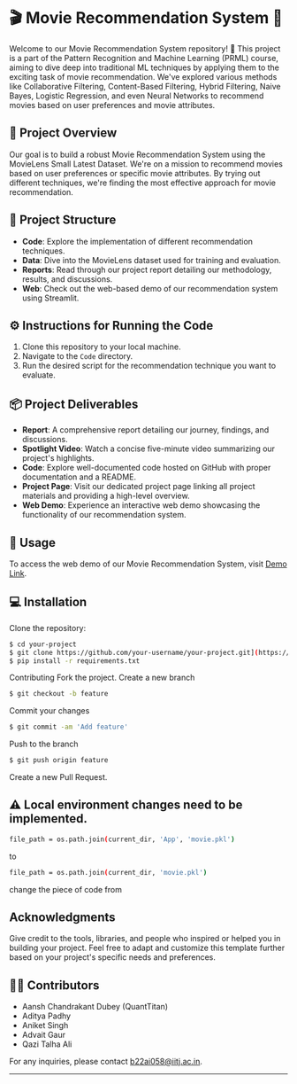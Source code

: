 # 🎬 Movie Recommendation System 🍿

Welcome to our Movie Recommendation System repository! 🎉 This project is a part of the Pattern Recognition and Machine Learning (PRML) course, aiming to dive deep into traditional ML techniques by applying them to the exciting task of movie recommendation. We've explored various methods like Collaborative Filtering, Content-Based Filtering, Hybrid Filtering, Naive Bayes, Logistic Regression, and even Neural Networks to recommend movies based on user preferences and movie attributes.

## 🚀 Project Overview
Our goal is to build a robust Movie Recommendation System using the MovieLens Small Latest Dataset. We're on a mission to recommend movies based on user preferences or specific movie attributes. By trying out different techniques, we're finding the most effective approach for movie recommendation.

## 📂 Project Structure
- **Code**: Explore the implementation of different recommendation techniques.
- **Data**: Dive into the MovieLens dataset used for training and evaluation.
- **Reports**: Read through our project report detailing our methodology, results, and discussions.
- **Web**: Check out the web-based demo of our recommendation system using Streamlit.

## ⚙️ Instructions for Running the Code
1. Clone this repository to your local machine.
2. Navigate to the `Code` directory.
3. Run the desired script for the recommendation technique you want to evaluate.

## 📦 Project Deliverables
- **Report**: A comprehensive report detailing our journey, findings, and discussions.
- **Spotlight Video**: Watch a concise five-minute video summarizing our project's highlights.
- **Code**: Explore well-documented code hosted on GitHub with proper documentation and a README.
- **Project Page**: Visit our dedicated project page linking all project materials and providing a high-level overview.
- **Web Demo**: Experience an interactive web demo showcasing the functionality of our recommendation system.

## 🎥 Usage
To access the web demo of our Movie Recommendation System, visit [Demo Link](https://prmlmovierecommendationsystem.streamlit.app/).

## 💻 Installation
Clone the repository:
   ```bash
   $ cd your-project
   $ git clone https://github.com/your-username/your-project.git](https://github.com/Advaitgaur004/PRML_Project.git
   $ pip install -r requirements.txt
```
Contributing
Fork the project.
Create a new branch 
   ```bash
   $ git checkout -b feature
   ```
Commit your changes
   ```bash
   $ git commit -am 'Add feature'
   ```
Push to the branch 
   ```bash
   $ git push origin feature
   ```

Create a new Pull Request.

## ⚠️ Local environment changes need to be implemented.
   ```bash
   file_path = os.path.join(current_dir, 'App', 'movie.pkl')
```
to 
   ```bash
   file_path = os.path.join(current_dir, 'movie.pkl')
```
change the piece of code from


## Acknowledgments
Give credit to the tools, libraries, and people who inspired or helped you in building your project.
Feel free to adapt and customize this template further based on your project's specific needs and preferences.

## 👨‍💻 Contributors
- Aansh Chandrakant Dubey (QuantTitan)
- Aditya Padhy
- Aniket Singh
- Advait Gaur 
- Qazi Talha Ali

For any inquiries, please contact [b22ai058@iitj.ac.in](mailto:b22ai058@iitj.ac.in).

---

